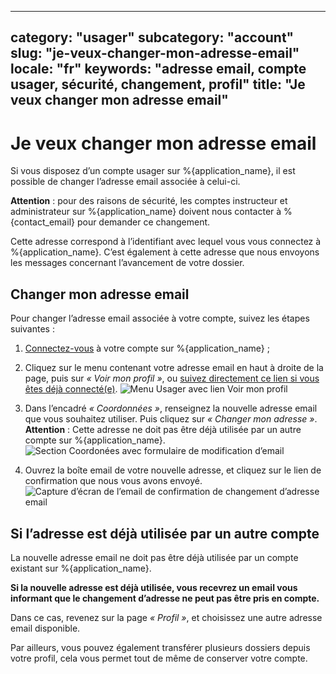 
---
category: "usager"
subcategory: "account"
slug: "je-veux-changer-mon-adresse-email"
locale: "fr"
keywords: "adresse email, compte usager, sécurité, changement, profil"
title: "Je veux changer mon adresse email"
---

# Je veux changer mon adresse email

Si vous disposez d’un compte usager sur %{application_name}, il est possible de changer l’adresse email associée à celui-ci.

**Attention** : pour des raisons de sécurité, les comptes instructeur et administrateur sur %{application_name} doivent nous contacter à %{contact_email} pour demander ce changement.

Cette adresse correspond à l’identifiant avec lequel vous vous connectez à %{application_name}. C’est également à cette adresse que nous envoyons les messages concernant l’avancement de votre dossier.

## Changer mon adresse email

Pour changer l’adresse email associée à votre compte, suivez les étapes suivantes :

1. [Connectez-vous](/users/sign_in) à votre compte sur %{application_name} ;
2. Cliquez sur le menu contenant votre adresse email en haut à droite de la page, puis sur _« Voir mon profil »_, ou [suivez directement ce lien si vous êtes déjà connecté(e)](/profil).
![Menu Usager avec lien Voir mon profil](faq/usager-dropdown.png)

3. Dans l’encadré _« Coordonnées »_, renseignez la nouvelle adresse email que vous souhaitez utiliser. Puis cliquez sur _« Changer mon adresse »_. **Attention** : Cette adresse ne doit pas être déjà utilisée par un autre compte sur %{application_name}.
![Section Coordonées avec formulaire de modification d’email](faq/usager-edit-email.png)

4. Ouvrez la boîte email de votre nouvelle adresse, et cliquez sur le lien de confirmation que nous vous avons envoyé.<br>
  ![Capture d’écran de l’email de confirmation de changement d’adresse email](faq/usager-confirm-update-email.png)

## Si l’adresse est déjà utilisée par un autre compte

La nouvelle adresse email ne doit pas être déjà utilisée par un compte existant sur %{application_name}.

**Si la nouvelle adresse est déjà utilisée, vous recevrez un email vous informant que le changement d’adresse ne peut pas être pris en compte.**

Dans ce cas, revenez sur la page _« Profil »_, et choisissez une autre adresse email disponible.

Par ailleurs, vous pouvez également transférer plusieurs dossiers depuis votre profil, cela vous permet tout de même de conserver votre compte.
